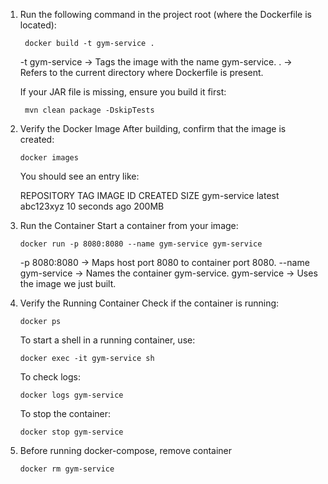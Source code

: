 1. Run the following command in the project root (where the Dockerfile is located):

        docker build -t gym-service .

   -t gym-service → Tags the image with the name gym-service.
   . → Refers to the current directory where Dockerfile is present.

   If your JAR file is missing, ensure you build it first:

        mvn clean package -DskipTests

2. Verify the Docker Image
   After building, confirm that the image is created:

       docker images

   You should see an entry like:

   REPOSITORY       TAG       IMAGE ID       CREATED        SIZE
   gym-service      latest    abc123xyz      10 seconds ago 200MB

3. Run the Container
   Start a container from your image:

       docker run -p 8080:8080 --name gym-service gym-service

   -p 8080:8080 → Maps host port 8080 to container port 8080.
   --name gym-service → Names the container gym-service.
   gym-service → Uses the image we just built.

4. Verify the Running Container
   Check if the container is running:

       docker ps

   To start a shell in a running container, use:

       docker exec -it gym-service sh 

   To check logs:

       docker logs gym-service

   To stop the container:

       docker stop gym-service

5. Before running docker-compose, remove container

       docker rm gym-service  
